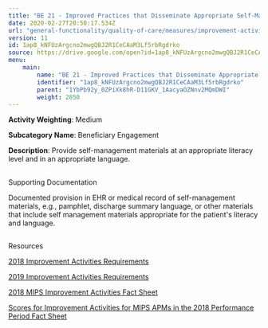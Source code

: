 ```yaml
---
title: "BE 21 - Improved Practices that Disseminate Appropriate Self-Management Materials"
date: 2020-02-27T20:50:17.534Z
url: "general-functionality/quality-of-care/measures/improvement-activities-measures/2018-improvement-acti_78.html"
version: 11
id: 1ap8_kNFUzArgcno2mwgQBJ2R1CeCAaM3Lf5rbRgdrko
source: https://drive.google.com/open?id=1ap8_kNFUzArgcno2mwgQBJ2R1CeCAaM3Lf5rbRgdrko
menu:
    main:
        name: "BE 21 - Improved Practices that Disseminate Appropriate Self-Management Materials"
        identifier: "1ap8_kNFUzArgcno2mwgQBJ2R1CeCAaM3Lf5rbRgdrko"
        parent: "1YbPb92y_0ZPiXk8hR-D11GKV_1AacyaOZNnv2MQmDWI"
        weight: 2850
---
```









**Activity Weighting**: Medium

**Subcategory Name**: Beneficiary Engagement

**Description**: Provide self-management materials at an appropriate literacy level and in an appropriate language.







## 

Supporting Documentation

Documented provision in EHR or medical record of self-management materials, e.g., pamphlet, discharge summary language, or other materials that include self management materials appropriate for the patient's literacy and language.







## 

Resources

[2018 Improvement Activities Requirements](https://qpp.cms.gov/mips/improvement-activities?py=2018)

[2019 Improvement Activities Requirements](https://qpp.cms.gov/mips/improvement-activities?py=2019)

[2018 MIPS Improvement Activities Fact Sheet](https://qpp.cms.gov/resource/2018%20MIPS%20Improvement%20Activities%20Fact%20Sheet)

[Scores for Improvement Activities for MIPS APMs in the 2018 Performance Period Fact Sheet](https://qpp.cms.gov/resource/2018%20MIPS%20APMs%20improvement%20Activities%20scores%20fact%20sheet)

